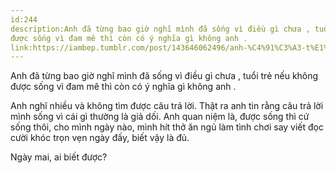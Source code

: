 ```yaml
---
id:244
description:Anh đã từng bao giờ nghĩ mình đã sống vì điều gì chưa , tuổi trẻ nếu không
được sống vì đam mê thì còn có ý nghĩa gì không anh .
link:https://iambep.tumblr.com/post/143646062496/anh-%C4%91%C3%A3-t%E1%BB%ABng-bao-gi%E1%BB%9D-ngh%C4%A9-m%C3%ACnh-%C4%91%C3%A3-s%E1%BB%91ng-v%C3%AC-%C4%91i%E1%BB%81u-g%C3%AC
---
```


Anh đã từng bao giờ nghĩ mình đã sống vì điều gì chưa , tuổi trẻ nếu không
được sống vì đam mê thì còn có ý nghĩa gì không anh .

Anh nghĩ nhiều và không tìm được câu trả lời. Thật ra anh tin rằng câu trả
lời mình sống vì cái gì thường là giả dối. Anh quan niệm là, được sống thì
cứ sống thôi, cho mình ngày nào, mình hít thở ăn ngủ làm tình chơi say viết
đọc cười khóc trọn vẹn ngày đấy, biết vậy là đủ.

Ngày mai, ai biết được?